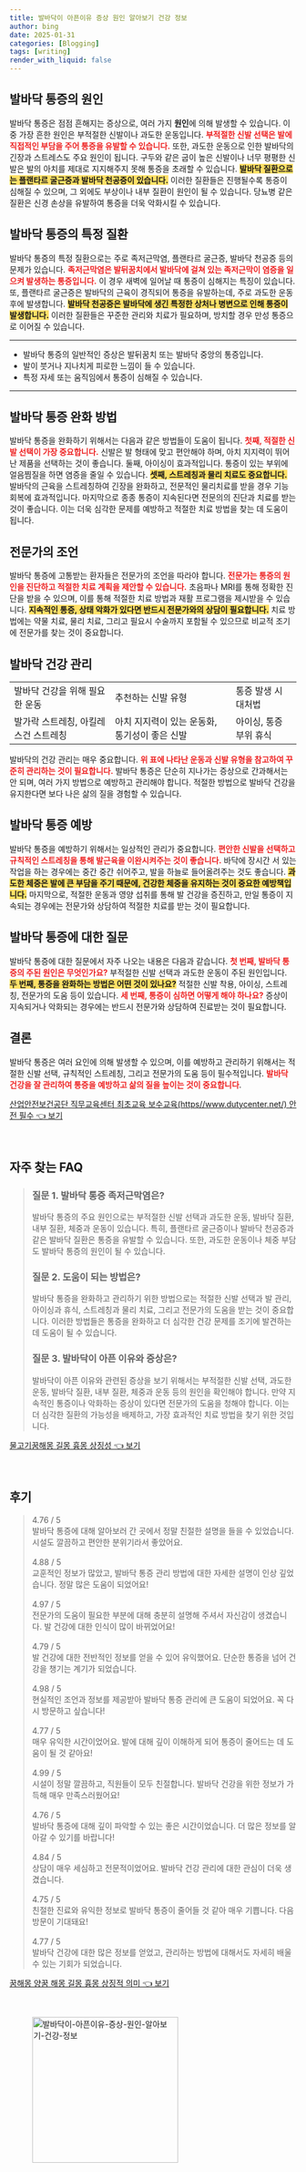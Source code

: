 ```yaml
---
title: 발바닥이 아픈이유 증상 원인 알아보기 건강 정보
author: bing
date: 2025-01-31
categories: [Blogging]
tags: [writing]
render_with_liquid: false
---
```



<h2 id='발바닥 통증의 원인'>발바닥 통증의 원인</h2>

<p>발바닥 통증은 점점 흔해지는 증상으로, 여러 가지 <b>원인</b>에 의해 발생할 수 있습니다. 이 중 가장 흔한 원인은 부적절한 신발이나 과도한 운동입니다. <b><span style="color: #ee2323;">부적절한 신발 선택은 발에 직접적인 부담을 주어 통증을 유발할 수 있습니다.</span></b> 또한, 과도한 운동으로 인한 발바닥의 긴장과 스트레스도 주요 원인이 됩니다. 구두와 같은 굽이 높은 신발이나 너무 평평한 신발은 발의 아치를 제대로 지지해주지 못해 통증을 초래할 수 있습니다. <b><span style="background-color: #ffe066;">발바닥 질환으로는 플랜타르 굴근증과 발바닥 천공증이 있습니다.</span></b> 이러한 질환들은 진행될수록 통증이 심해질 수 있으며, 그 외에도 부상이나 내부 질환이 원인이 될 수 있습니다. 당뇨병 같은 질환은 신경 손상을 유발하여 통증을 더욱 악화시킬 수 있습니다.</p>

<h2 id='발바닥 통증의 특정 질환'>발바닥 통증의 특정 질환</h2>

<p>발바닥 통증의 특정 질환으로는 주로 족저근막염, 플랜타르 굴근증, 발바닥 천공증 등의 문제가 있습니다. <b><span style="color: #ee2323;">족저근막염은 발뒤꿈치에서 발바닥에 걸쳐 있는 족저근막이 염증을 일으켜 발생하는 통증입니다.</span></b> 이 경우 새벽에 일어날 때 통증이 심해지는 특징이 있습니다. 또, 플랜타르 굴근증은 발바닥의 근육이 경직되어 통증을 유발하는데, 주로 과도한 운동 후에 발생합니다. <b><span style="background-color: #ffe066;">발바닥 천공증은 발바닥에 생긴 특정한 상처나 병변으로 인해 통증이 발생합니다.</span></b> 이러한 질환들은 꾸준한 관리와 치료가 필요하며, 방치할 경우 만성 통증으로 이어질 수 있습니다.</p>

<hr />

<ul>
    <li>발바닥 통증의 일반적인 증상은 발뒤꿈치 또는 발바닥 중앙의 통증입니다.</li>
    <li>발이 붓거나 지나치게 피로한 느낌이 들 수 있습니다.</li>
    <li>특정 자세 또는 움직임에서 통증이 심해질 수 있습니다.</li>
</ul>

<hr />

<h2 id='발바닥 통증 완화 방법'>발바닥 통증 완화 방법</h2>

<p>발바닥 통증을 완화하기 위해서는 다음과 같은 방법들이 도움이 됩니다. <b><span style="color: #ee2323;">첫째, 적절한 신발 선택이 가장 중요합니다.</span></b> 신발은 발 형태에 맞고 편안해야 하며, 아치 지지력이 뛰어난 제품을 선택하는 것이 좋습니다. 둘째, 아이싱이 효과적입니다. 통증이 있는 부위에 얼음찜질을 하면 염증을 줄일 수 있습니다. <b><span style="background-color: #ffe066;">셋째, 스트레칭과 물리 치료도 중요합니다.</span></b> 발바닥의 근육을 스트레칭하여 긴장을 완화하고, 전문적인 물리치료를 받을 경우 기능 회복에 효과적입니다. 마지막으로 종종 통증이 지속된다면 전문의의 진단과 치료를 받는 것이 좋습니다. 이는 더욱 심각한 문제를 예방하고 적절한 치료 방법을 찾는 데 도움이 됩니다.</p>

<h2 id='전문가의 조언'>전문가의 조언</h2>

<p>발바닥 통증에 고통받는 환자들은 전문가의 조언을 따라야 합니다. <b><span style="color: #ee2323;">전문가는 통증의 원인을 진단하고 적절한 치료 계획을 제안할 수 있습니다.</span></b> 초음파나 MRI를 통해 정확한 진단을 받을 수 있으며, 이를 통해 적절한 치료 방법과 재활 프로그램을 제시받을 수 있습니다. <b><span style="background-color: #ffe066;">지속적인 통증, 상태 악화가 있다면 반드시 전문가와의 상담이 필요합니다.</span></b> 치료 방법에는 약물 치료, 물리 치료, 그리고 필요시 수술까지 포함될 수 있으므로 비교적 조기에 전문가를 찾는 것이 중요합니다.</p>

<h2 id='발바닥 건강 관리'>발바닥 건강 관리</h2>

<table>
    <tr>
        <td>발바닥 건강을 위해 필요한 운동</td>
        <td>추천하는 신발 유형</td>
        <td>통증 발생 시 대처법</td>
    </tr>
    <tr>
        <td>발가락 스트레칭, 아킬레스건 스트레칭</td>
        <td>아치 지지력이 있는 운동화, 통기성이 좋은 신발</td>
        <td>아이싱, 통증 부위 휴식</td>
    </tr>
</table>

<p>발바닥의 건강 관리는 매우 중요합니다. <b><span style="color: #ee2323;">위 표에 나타난 운동과 신발 유형을 참고하여 꾸준히 관리하는 것이 필요합니다.</span></b> 발바닥 통증은 단순히 지나가는 증상으로 간과해서는 안 되며, 여러 가지 방법으로 예방하고 관리해야 합니다. 적절한 방법으로 발바닥 건강을 유지한다면 보다 나은 삶의 질을 경험할 수 있습니다.</p>

<h2 id='발바닥 통증 예방'>발바닥 통증 예방</h2>

<p>발바닥 통증을 예방하기 위해서는 일상적인 관리가 중요합니다. <b><span style="color: #ee2323;">편안한 신발을 선택하고 규칙적인 스트레칭을 통해 발근육을 이완시켜주는 것이 좋습니다.</span></b> 바닥에 장시간 서 있는 작업을 하는 경우에는 중간 중간 쉬어주고, 발을 하늘로 들어올려주는 것도 좋습니다. <b><span style="background-color: #ffe066;">과도한 체중은 발에 큰 부담을 주기 때문에, 건강한 체중을 유지하는 것이 중요한 예방책입니다.</span></b> 마지막으로, 적절한 운동과 영양 섭취를 통해 발 건강을 증진하고, 만일 통증이 지속되는 경우에는 전문가와 상담하여 적절한 치료를 받는 것이 필요합니다.</p>

<h2 id='발바닥 통증에 대한 질문'>발바닥 통증에 대한 질문</h2>

<p>발바닥 통증에 대한 질문에서 자주 나오는 내용은 다음과 같습니다. <b><span style="color: #ee2323;">첫 번째, 발바닥 통증의 주된 원인은 무엇인가요?</span></b> 부적절한 신발 선택과 과도한 운동이 주된 원인입니다. <b><span style="background-color: #ffe066;">두 번째, 통증을 완화하는 방법은 어떤 것이 있나요?</span></b> 적절한 신발 착용, 아이싱, 스트레칭, 전문가의 도움 등이 있습니다. <b><span style="color: #ee2323;">세 번째, 통증이 심하면 어떻게 해야 하나요?</span></b> 증상이 지속되거나 악화되는 경우에는 반드시 전문가와 상담하여 진료받는 것이 필요합니다.</p>

<h2 id='결론'>결론</h2>

<p>발바닥 통증은 여러 요인에 의해 발생할 수 있으며, 이를 예방하고 관리하기 위해서는 적절한 신발 선택, 규칙적인 스트레칭, 그리고 전문가의 도움 등이 필수적입니다. <b><span style="color: #ee2323;">발바닥 건강을 잘 관리하여 통증을 예방하고 삶의 질을 높이는 것이 중요합니다</span></b>.</p>


<p><a class="click-button" title="산업안전보건공단 직무교육센터 최초교육 보수교육(https//www.dutycenter.net/) 안전 필수" href="https://blackassets.github.io/posts/%EC%82%B0%EC%97%85%EC%95%88%EC%A0%84%EB%B3%B4%EA%B1%B4%EA%B3%B5%EB%8B%A8-%EC%A7%81%EB%AC%B4%EA%B5%90%EC%9C%A1%EC%84%BC%ED%84%B0-%EC%B5%9C%EC%B4%88%EA%B5%90%EC%9C%A1-%EB%B3%B4%EC%88%98%EA%B5%90%EC%9C%A1(httpswww.dutycenter.net)-%EC%95%88%EC%A0%84-%ED%95%84%EC%88%98/" rel="dofollow">산업안전보건공단 직무교육센터 최초교육 보수교육(https//www.dutycenter.net/) 안전 필수 👈 보기</a></p><br>
<h2 id='자주_찾는_FAQ'>자주 찾는 FAQ</h2>
<div itemscope="" itemtype="https://schema.org/FAQPage">
<blockquote>
<div itemscope="" itemprop="mainEntity" itemtype="https://schema.org/Question">
<h3 itemprop="name">질문 1. 발바닥 통증 족저근막염은?</h3>
<div itemscope="" itemprop="acceptedAnswer" itemtype="https://schema.org/Answer">
<span itemprop="text">
<p>발바닥 통증의 주요 원인으로는 부적절한 신발 선택과 과도한 운동, 발바닥 질환, 내부 질환, 체중과 운동이 있습니다. 특히, 플랜타르 굴근증이나 발바닥 천공증과 같은 발바닥 질환은 통증을 유발할 수 있습니다. 또한, 과도한 운동이나 체중 부담도 발바닥 통증의 원인이 될 수 있습니다.</p>
</span>
</div>
</div>
<div itemscope="" itemprop="mainEntity" itemtype="https://schema.org/Question">
<h3 itemprop="name">질문 2. 도움이 되는 방법은?</h3>
<div itemscope="" itemprop="acceptedAnswer" itemtype="https://schema.org/Answer">
<span itemprop="text">
<p>발바닥 통증을 완화하고 관리하기 위한 방법으로는 적절한 신발 선택과 발 관리, 아이싱과 휴식, 스트레칭과 물리 치료, 그리고 전문가의 도움을 받는 것이 중요합니다. 이러한 방법들은 통증을 완화하고 더 심각한 건강 문제를 조기에 발견하는 데 도움이 될 수 있습니다.</p>
</span>
</div>
</div>
<div itemscope="" itemprop="mainEntity" itemtype="https://schema.org/Question">
<h3 itemprop="name">질문 3. 발바닥이 아픈 이유와 증상은?</h3>
<div itemscope="" itemprop="acceptedAnswer" itemtype="https://schema.org/Answer">
<span itemprop="text">
<p>발바닥이 아픈 이유와 관련된 증상을 보기 위해서는 부적절한 신발 선택, 과도한 운동, 발바닥 질환, 내부 질환, 체중과 운동 등의 원인을 확인해야 합니다. 만약 지속적인 통증이나 악화하는 증상이 있다면 전문가의 도움을 청해야 합니다. 이는 더 심각한 질환의 가능성을 배제하고, 가장 효과적인 치료 방법을 찾기 위한 것입니다.</p>
</span>
</div>
</div>
</blockquote>
</div>
<p><a class="click-button" title="물고기꿈해몽 길몽 흉몽 상징성" href="https://blackassets.github.io/posts/%EB%AC%BC%EA%B3%A0%EA%B8%B0%EA%BF%88%ED%95%B4%EB%AA%BD-%EA%B8%B8%EB%AA%BD-%ED%9D%89%EB%AA%BD-%EC%83%81%EC%A7%95%EC%84%B1/" rel="dofollow">물고기꿈해몽 길몽 흉몽 상징성 👈 보기</a></p><br>
<h2 id='후기'>후기</h2>
<div itemscope itemtype="https://schema.org/Product">
  <blockquote>
  <div itemprop="review" itemscope itemtype="https://schema.org/Review">
      <div itemprop="reviewRating" itemscope itemtype="https://schema.org/Rating"> <span itemprop="ratingValue">4.76</span> / <span itemprop="bestRating">5</span> </div>
      <span itemprop="reviewBody">발바닥 통증에 대해 알아보러 간 곳에서 정말 친절한 설명을 들을 수 있었습니다. 시설도 깔끔하고 편안한 분위기라서 좋았어요.</span>
  </div>
  <br>
  <div itemprop="review" itemscope itemtype="https://schema.org/Review">
      <div itemprop="reviewRating" itemscope itemtype="https://schema.org/Rating"> <span itemprop="ratingValue">4.88</span> / <span itemprop="bestRating">5</span> </div>
      <span itemprop="reviewBody">교훈적인 정보가 많았고, 발바닥 통증 관리 방법에 대한 자세한 설명이 인상 깊었습니다. 정말 많은 도움이 되었어요!</span>
  </div>
  <br>
  <div itemprop="review" itemscope itemtype="https://schema.org/Review">
      <div itemprop="reviewRating" itemscope itemtype="https://schema.org/Rating"> <span itemprop="ratingValue">4.97</span> / <span itemprop="bestRating">5</span> </div>
      <span itemprop="reviewBody">전문가의 도움이 필요한 부분에 대해 충분히 설명해 주셔서 자신감이 생겼습니다. 발 건강에 대한 인식이 많이 바뀌었어요!</span>
  </div>
  <br>
  <div itemprop="review" itemscope itemtype="https://schema.org/Review">
      <div itemprop="reviewRating" itemscope itemtype="https://schema.org/Rating"> <span itemprop="ratingValue">4.79</span> / <span itemprop="bestRating">5</span> </div>
      <span itemprop="reviewBody">발 건강에 대한 전반적인 정보를 얻을 수 있어 유익했어요. 단순한 통증을 넘어 건강을 챙기는 계기가 되었습니다.</span>
  </div>
  <br>
  <div itemprop="review" itemscope itemtype="https://schema.org/Review">
      <div itemprop="reviewRating" itemscope itemtype="https://schema.org/Rating"> <span itemprop="ratingValue">4.98</span> / <span itemprop="bestRating">5</span> </div>
      <span itemprop="reviewBody">현실적인 조언과 정보를 제공받아 발바닥 통증 관리에 큰 도움이 되었어요. 꼭 다시 방문하고 싶습니다!</span>
  </div>
  <br>
  <div itemprop="review" itemscope itemtype="https://schema.org/Review">
      <div itemprop="reviewRating" itemscope itemtype="https://schema.org/Rating"> <span itemprop="ratingValue">4.77</span> / <span itemprop="bestRating">5</span> </div>
      <span itemprop="reviewBody">매우 유익한 시간이었어요. 발에 대해 깊이 이해하게 되어 통증이 줄어드는 데 도움이 될 것 같아요!</span>
  </div>
  <br>
  <div itemprop="review" itemscope itemtype="https://schema.org/Review">
      <div itemprop="reviewRating" itemscope itemtype="https://schema.org/Rating"> <span itemprop="ratingValue">4.99</span> / <span itemprop="bestRating">5</span> </div>
      <span itemprop="reviewBody">시설이 정말 깔끔하고, 직원들이 모두 친절합니다. 발바닥 건강을 위한 정보가 가득해 매우 만족스러웠어요!</span>
  </div>
  <br>
  <div itemprop="review" itemscope itemtype="https://schema.org/Review">
      <div itemprop="reviewRating" itemscope itemtype="https://schema.org/Rating"> <span itemprop="ratingValue">4.76</span> / <span itemprop="bestRating">5</span> </div>
      <span itemprop="reviewBody">발바닥 통증에 대해 깊이 파악할 수 있는 좋은 시간이었습니다. 더 많은 정보를 알아갈 수 있기를 바랍니다!</span>
  </div>
  <br>
  <div itemprop="review" itemscope itemtype="https://schema.org/Review">
      <div itemprop="reviewRating" itemscope itemtype="https://schema.org/Rating"> <span itemprop="ratingValue">4.84</span> / <span itemprop="bestRating">5</span> </div>
      <span itemprop="reviewBody">상담이 매우 세심하고 전문적이었어요. 발바닥 건강 관리에 대한 관심이 더욱 생겼습니다.</span>
  </div>
  <br>
  <div itemprop="review" itemscope itemtype="https://schema.org/Review">
      <div itemprop="reviewRating" itemscope itemtype="https://schema.org/Rating"> <span itemprop="ratingValue">4.75</span> / <span itemprop="bestRating">5</span> </div>
      <span itemprop="reviewBody">친절한 진료와 유익한 정보로 발바닥 통증이 줄어들 것 같아 매우 기쁩니다. 다음 방문이 기대돼요!</span>
  </div>
  <br>
  <div itemprop="review" itemscope itemtype="https://schema.org/Review">
      <div itemprop="reviewRating" itemscope itemtype="https://schema.org/Rating"> <span itemprop="ratingValue">4.77</span> / <span itemprop="bestRating">5</span> </div>
      <span itemprop="reviewBody">발바닥 건강에 대한 많은 정보를 얻었고, 관리하는 방법에 대해서도 자세히 배울 수 있는 기회가 되었습니다.</span>
  </div>
  </blockquote>
</div>
<p><a class="click-button" title="꿈해몽 양꿈 해몽 길몽 흉몽 상징적 의미" href="https://blackassets.github.io/posts/%EA%BF%88%ED%95%B4%EB%AA%BD-%EC%96%91%EA%BF%88-%ED%95%B4%EB%AA%BD-%EA%B8%B8%EB%AA%BD-%ED%9D%89%EB%AA%BD-%EC%83%81%EC%A7%95%EC%A0%81-%EC%9D%98%EB%AF%B8/" rel="dofollow">꿈해몽 양꿈 해몽 길몽 흉몽 상징적 의미 👈 보기</a></p><br>
<figure class="image"><img src="https://blackassets.github.io/assets/img/thumbnail/발바닥이-아픈이유-증상-원인-알아보기-건강-정보.webp" alt="발바닥이-아픈이유-증상-원인-알아보기-건강-정보" width="256" height="256"></figure>